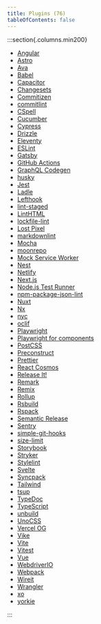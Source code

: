 ```yaml
---
title: Plugins (76)
tableOfContents: false
---
```


:::section{.columns.min200}

- [Angular][1]
- [Astro][2]
- [Ava][3]
- [Babel][4]
- [Capacitor][5]
- [Changesets][6]
- [Commitizen][7]
- [commitlint][8]
- [CSpell][9]
- [Cucumber][10]
- [Cypress][11]
- [Drizzle][12]
- [Eleventy][13]
- [ESLint][14]
- [Gatsby][15]
- [GitHub Actions][16]
- [GraphQL Codegen][17]
- [husky][18]
- [Jest][19]
- [Ladle][20]
- [Lefthook][21]
- [lint-staged][22]
- [LintHTML][23]
- [lockfile-lint][24]
- [Lost Pixel][25]
- [markdownlint][26]
- [Mocha][27]
- [moonrepo][28]
- [Mock Service Worker][29]
- [Nest][30]
- [Netlify][31]
- [Next.js][32]
- [Node.js Test Runner][33]
- [npm-package-json-lint][34]
- [Nuxt][35]
- [Nx][36]
- [nyc][37]
- [oclif][38]
- [Playwright][39]
- [Playwright for components][40]
- [PostCSS][41]
- [Preconstruct][42]
- [Prettier][43]
- [React Cosmos][44]
- [Release It!][45]
- [Remark][46]
- [Remix][47]
- [Rollup][48]
- [Rsbuild][49]
- [Rspack][50]
- [Semantic Release][51]
- [Sentry][52]
- [simple-git-hooks][53]
- [size-limit][54]
- [Storybook][55]
- [Stryker][56]
- [Stylelint][57]
- [Svelte][58]
- [Syncpack][59]
- [Tailwind][60]
- [tsup][61]
- [TypeDoc][62]
- [TypeScript][63]
- [unbuild][64]
- [UnoCSS][65]
- [Vercel OG][66]
- [Vike][67]
- [Vite][68]
- [Vitest][69]
- [Vue][70]
- [WebdriverIO][71]
- [Webpack][72]
- [Wireit][73]
- [Wrangler][74]
- [xo][75]
- [yorkie][76]

:::

[1]: /reference/plugins/angular 'Angular'
[2]: /reference/plugins/astro 'Astro'
[3]: /reference/plugins/ava 'Ava'
[4]: /reference/plugins/babel 'Babel'
[5]: /reference/plugins/capacitor 'Capacitor'
[6]: /reference/plugins/changesets 'Changesets'
[7]: /reference/plugins/commitizen 'Commitizen'
[8]: /reference/plugins/commitlint 'commitlint'
[9]: /reference/plugins/cspell 'CSpell'
[10]: /reference/plugins/cucumber 'Cucumber'
[11]: /reference/plugins/cypress 'Cypress'
[12]: /reference/plugins/drizzle 'Drizzle'
[13]: /reference/plugins/eleventy 'Eleventy'
[14]: /reference/plugins/eslint 'ESLint'
[15]: /reference/plugins/gatsby 'Gatsby'
[16]: /reference/plugins/github-actions 'GitHub Actions'
[17]: /reference/plugins/graphql-codegen 'GraphQL Codegen'
[18]: /reference/plugins/husky 'husky'
[19]: /reference/plugins/jest 'Jest'
[20]: /reference/plugins/ladle 'Ladle'
[21]: /reference/plugins/lefthook 'Lefthook'
[22]: /reference/plugins/lint-staged 'lint-staged'
[23]: /reference/plugins/linthtml 'LintHTML'
[24]: /reference/plugins/lockfile-lint 'lockfile-lint'
[25]: /reference/plugins/lost-pixel 'Lost Pixel'
[26]: /reference/plugins/markdownlint 'markdownlint'
[27]: /reference/plugins/mocha 'Mocha'
[28]: /reference/plugins/moonrepo 'moonrepo'
[29]: /reference/plugins/msw 'Mock Service Worker'
[30]: /reference/plugins/nest 'Nest'
[31]: /reference/plugins/netlify 'Netlify'
[32]: /reference/plugins/next 'Next.js'
[33]: /reference/plugins/node-test-runner 'Node.js Test Runner'
[34]: /reference/plugins/npm-package-json-lint 'npm-package-json-lint'
[35]: /reference/plugins/nuxt 'Nuxt'
[36]: /reference/plugins/nx 'Nx'
[37]: /reference/plugins/nyc 'nyc'
[38]: /reference/plugins/oclif 'oclif'
[39]: /reference/plugins/playwright 'Playwright'
[40]: /reference/plugins/playwright-ct 'Playwright for components'
[41]: /reference/plugins/postcss 'PostCSS'
[42]: /reference/plugins/preconstruct 'Preconstruct'
[43]: /reference/plugins/prettier 'Prettier'
[44]: /reference/plugins/react-cosmos 'React Cosmos'
[45]: /reference/plugins/release-it 'Release It!'
[46]: /reference/plugins/remark 'Remark'
[47]: /reference/plugins/remix 'Remix'
[48]: /reference/plugins/rollup 'Rollup'
[49]: /reference/plugins/rsbuild 'Rsbuild'
[50]: /reference/plugins/rspack 'Rspack'
[51]: /reference/plugins/semantic-release 'Semantic Release'
[52]: /reference/plugins/sentry 'Sentry'
[53]: /reference/plugins/simple-git-hooks 'simple-git-hooks'
[54]: /reference/plugins/size-limit 'size-limit'
[55]: /reference/plugins/storybook 'Storybook'
[56]: /reference/plugins/stryker 'Stryker'
[57]: /reference/plugins/stylelint 'Stylelint'
[58]: /reference/plugins/svelte 'Svelte'
[59]: /reference/plugins/syncpack 'Syncpack'
[60]: /reference/plugins/tailwind 'Tailwind'
[61]: /reference/plugins/tsup 'tsup'
[62]: /reference/plugins/typedoc 'TypeDoc'
[63]: /reference/plugins/typescript 'TypeScript'
[64]: /reference/plugins/unbuild 'unbuild'
[65]: /reference/plugins/unocss 'UnoCSS'
[66]: /reference/plugins/vercel-og 'Vercel OG'
[67]: /reference/plugins/vike 'Vike'
[68]: /reference/plugins/vite 'Vite'
[69]: /reference/plugins/vitest 'Vitest'
[70]: /reference/plugins/vue 'Vue'
[71]: /reference/plugins/webdriver-io 'WebdriverIO'
[72]: /reference/plugins/webpack 'Webpack'
[73]: /reference/plugins/wireit 'Wireit'
[74]: /reference/plugins/wrangler 'Wrangler'
[75]: /reference/plugins/xo 'xo'
[76]: /reference/plugins/yorkie 'yorkie'
